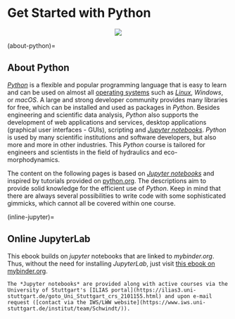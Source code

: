# Get Started with Python

<div style="text-align: center"><img src="https://www.python.org/static/img/python-logo.png"></div>

(about-python)=
## About Python

[*Python*](https://www.python.org) is a flexible and popular programming language that is easy to learn and can be used on almost all [operating systems](https://en.wikipedia.org/wiki/Operating_system) such as [*Linux*](https://www.linux.org/), *Windows*, or *macOS*. A large and strong developer community provides many libraries for free, which can be installed and used as packages in *Python*. Besides engineering and scientific data analysis, *Python* also supports the development of web applications and services, desktop applications (graphical user interfaces - GUIs), scripting and [*Jupyter notebooks*](https://jupyter.org/). *Python* is used by many scientific institutions and software developers, but also more and more in other industries. This *Python* course is tailored for engineers and scientists in the field of hydraulics and eco-morphodynamics.

The content on the following pages is based on [*Jupyter notebooks*](https://jupyter.org/) and inspired by tutorials provided on [python.org](https://docs.python.org/3/tutorial/index.html). The descriptions aim to provide solid knowledge for the efficient use of *Python*. Keep in mind that there are always several possibilities to write code with some sophisticated gimmicks, which cannot all be covered within one course.

(inline-jupyter)=
## Online JupyterLab

This ebook builds on *jupyter* notebooks that are linked to *mybinder.org*. Thus, without the need for installing *JupyterLab*, just visit [this ebook on mybinder.org](https://mybinder.org/v2/gh/hydro-informatics/hydro-informatics.github.io/main?filepath=jupyter).


```{note}
The *Jupyter notebooks* are provided along with active courses via the University of Stuttgart's [ILIAS portal](https://ilias3.uni-stuttgart.de/goto_Uni_Stuttgart_crs_2101155.html) and upon e-mail request ([contact via the IWS/LWW website](https://www.iws.uni-stuttgart.de/institut/team/Schwindt/)).
```

